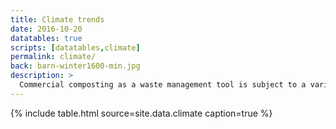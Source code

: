 ```yaml
---
title: Climate trends
date: 2016-10-20
datatables: true
scripts: [datatables,climate]
permalink: climate/
back: barn-winter1600-min.jpg
description: >
  Commercial composting as a waste management tool is subject to a variety of pressures, both positive and negative. This section outlines the major factors that we see as relevant to the ultimate success of the project.
---
```


{% include table.html source=site.data.climate caption=true %}

<script>
  trends();
</script>
